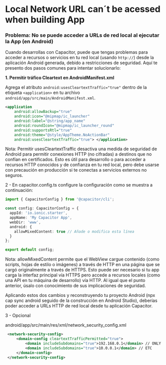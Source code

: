 # Local Network URL can´t be acessed when building App

### Problema: No se puede acceder a URLs de red local al ejecutar la App (en Android)

Cuando desarrollas con Capacitor, puede que tengas problemas para acceder a recursos o servicios en tu red local (usando `http://`) desde la aplicación Android generada, debido a restricciones de seguridad. Aquí te presento dos pasos comunes para intentar solucionarlo:

**1. Permitir tráfico Cleartext en AndroidManifest.xml**

Agrega el atributo `android:usesCleartextTraffic="true"` dentro de la etiqueta `<application>` en tu archivo `android/app/src/main/AndroidManifest.xml`.

```xml
<application
    android:allowBackup="true"
    android:icon="@mipmap/ic_launcher"
    android:label="@string/app_name"
    android:roundIcon="@mipmap/ic_launcher_round"
    android:supportsRtl="true"
    android:theme="@style/AppTheme.NoActionBar"
    android:usesCleartextTraffic="true"> </application>
```
Nota: Permitir usesCleartextTraffic desactiva una medida de seguridad de Android para permitir conexiones HTTP (no cifradas) a destinos que no confían en certificados. 
Esto es útil para desarrollo o para acceder a recursos HTTP conocidos y de confianza en tu red local, 
pero debe usarse con precaución en producción si te conectas a servicios externos no seguros.


2 - En capacitor.config.ts configure la configuración como se muestra a continuación:

```ts
import { CapacitorConfig } from '@capacitor/cli';

const config: CapacitorConfig = {
  appId: 'io.ionic.starter',
  appName: 'My Capacitor App',
  webDir: 'www',
  android: {
    allowMixedContent: true // Añade o modifica esta línea
  }
};

export default config;
```

Nota: allowMixedContent permite que el WebView cargue contenido (como scripts, hojas de estilo o imágenes) a través de HTTP
en una página que se cargó originalmente a través de HTTPS. Esto puede ser necesario si tu app carga la interfaz principal 
vía HTTPS pero accede a recursos locales (como una API en tu máquina de desarrollo) vía HTTP. Al igual que el punto anterior, 
úsalo con conocimiento de sus implicaciones de seguridad.

Aplicando estos dos cambios y reconstruyendo tu proyecto Android (npx cap sync android seguido de la construcción en Android Studio),
deberías poder acceder a URLs HTTP de red local desde tu aplicación Capacitor.

3 - Opcional

android/app/src/main/res/xml/network_security_config.xml

```xml
 <network-security-config>
     <domain-config cleartextTrafficPermitted="true">
         <domain includeSubdomains="true">192.168.0.1</domain> // ONLY YOUR DOMAIN
         <domain includeSubdomains="true">10.0.0.1</domain> // ETC
     </domain-config>
 </network-security-config>
```
